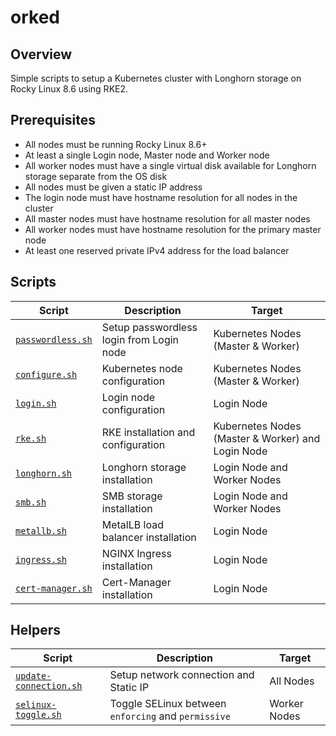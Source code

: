 # orked

## Overview
Simple scripts to setup a Kubernetes cluster with Longhorn storage on Rocky Linux 8.6 using RKE2.

## Prerequisites

- All nodes must be running Rocky Linux 8.6+
- At least a single Login node, Master node and Worker node
- All worker nodes must have a single virtual disk available for Longhorn storage separate from the OS disk
- All nodes must be given a static IP address
- The login node must have hostname resolution for all nodes in the cluster
- All master nodes must have hostname resolution for all master nodes
- All worker nodes must have hostname resolution for the primary master node
- At least one reserved private IPv4 address for the load balancer

## Scripts

| Script | Description | Target |
| ------ | ----------- | ------ |
| [`passwordless.sh`](./scripts/passwordless.sh) | Setup passwordless login from Login node | Kubernetes Nodes (Master & Worker) |
| [`configure.sh`](./scripts/configure.sh) | Kubernetes node configuration | Kubernetes Nodes (Master & Worker) |
| [`login.sh`](./scripts/login.sh) | Login node configuration | Login Node |
| [`rke.sh`](./scripts/rke.sh) | RKE installation and configuration | Kubernetes Nodes (Master & Worker) and Login Node |
| [`longhorn.sh`](./scripts/longhorn.sh) | Longhorn storage installation | Login Node and Worker Nodes |
| [`smb.sh`](./scripts/smb.sh) | SMB storage installation | Login Node and Worker Nodes |
| [`metallb.sh`](./scripts/metallb.sh) | MetalLB load balancer installation | Login Node |
| [`ingress.sh`](./scripts/ingress.sh) | NGINX Ingress installation | Login Node |
| [`cert-manager.sh`](./scripts/cert-manager.sh) | Cert-Manager installation | Login Node |

## Helpers
| Script | Description | Target |
| ------ | ----------- | ------ |
| [`update-connection.sh`](./helpers/update-connection.sh) | Setup network connection and Static IP | All Nodes |
| [`selinux-toggle.sh`](./helpers/selinux-toggle.sh) | Toggle SELinux between `enforcing` and `permissive` | Worker Nodes |
